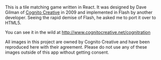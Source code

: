 This is a tile matching game written in React. It was designed by Dave Gilman of [Cognito Creative](http://www.cognitocreative.net/) in 2009 and implemented in Flash by another developer. Seeing the rapid demise of Flash, he asked me to port it over to HTML5.

You can see it in the wild at http://www.cognitocreative.net/cognitration

All images in this project are owned by Cognito Creative and have been reproduced here with their agreement. Please do not use any of these images outside of this app without getting consent.



